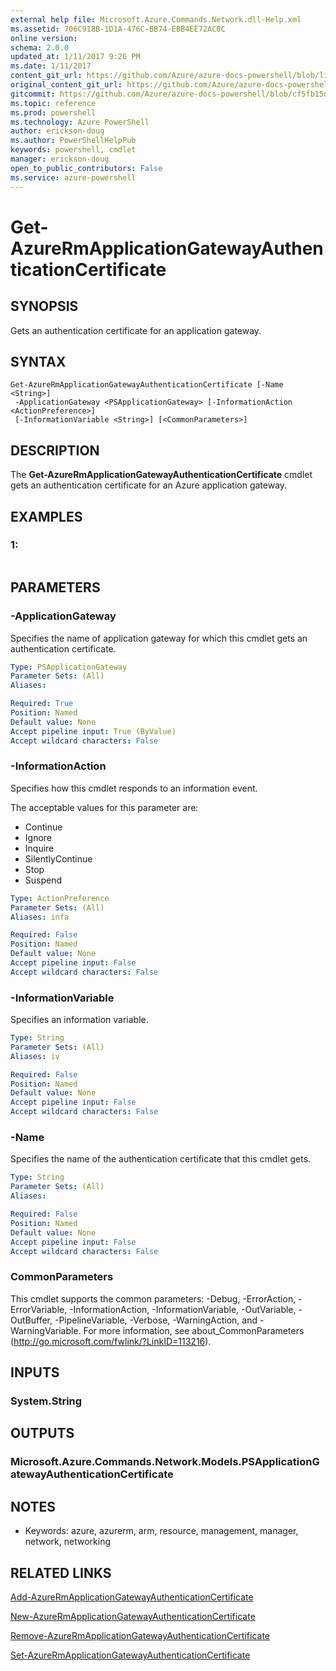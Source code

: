 ```yaml
---
external help file: Microsoft.Azure.Commands.Network.dll-Help.xml
ms.assetid: 706C918B-1D1A-476C-BB74-EBB4EE72AC0C
online version: 
schema: 2.0.0
updated_at: 1/11/2017 9:26 PM
ms.date: 1/11/2017
content_git_url: https://github.com/Azure/azure-docs-powershell/blob/live/azureps-cmdlets-docs/ResourceManager/AzureRM.Network/v3.3.0/Get-AzureRmApplicationGatewayAuthenticationCertificate.md
original_content_git_url: https://github.com/Azure/azure-docs-powershell/blob/live/azureps-cmdlets-docs/ResourceManager/AzureRM.Network/v3.3.0/Get-AzureRmApplicationGatewayAuthenticationCertificate.md
gitcommit: https://github.com/Azure/azure-docs-powershell/blob/cf5fb15dcd1fe2c86458f47e1a11dc88817021fc/azureps-cmdlets-docs/ResourceManager/AzureRM.Network/v3.3.0/Get-AzureRmApplicationGatewayAuthenticationCertificate.md
ms.topic: reference
ms.prod: powershell
ms.technology: Azure PowerShell
author: erickson-doug
ms.author: PowerShellHelpPub
keywords: powershell, cmdlet
manager: erickson-doug
open_to_public_contributors: False
ms.service: azure-powershell
---
```


# Get-AzureRmApplicationGatewayAuthenticationCertificate

## SYNOPSIS
Gets an authentication certificate for an application gateway.

## SYNTAX

```
Get-AzureRmApplicationGatewayAuthenticationCertificate [-Name <String>]
 -ApplicationGateway <PSApplicationGateway> [-InformationAction <ActionPreference>]
 [-InformationVariable <String>] [<CommonParameters>]
```

## DESCRIPTION
The **Get-AzureRmApplicationGatewayAuthenticationCertificate** cmdlet gets an authentication certificate for an Azure application gateway.

## EXAMPLES

### 1:
```

```

## PARAMETERS

### -ApplicationGateway
Specifies the name of application gateway for which this cmdlet gets an authentication certificate.

```yaml
Type: PSApplicationGateway
Parameter Sets: (All)
Aliases: 

Required: True
Position: Named
Default value: None
Accept pipeline input: True (ByValue)
Accept wildcard characters: False
```

### -InformationAction
Specifies how this cmdlet responds to an information event.

The acceptable values for this parameter are:

- Continue
- Ignore
- Inquire
- SilentlyContinue
- Stop
- Suspend

```yaml
Type: ActionPreference
Parameter Sets: (All)
Aliases: infa

Required: False
Position: Named
Default value: None
Accept pipeline input: False
Accept wildcard characters: False
```

### -InformationVariable
Specifies an information variable.

```yaml
Type: String
Parameter Sets: (All)
Aliases: iv

Required: False
Position: Named
Default value: None
Accept pipeline input: False
Accept wildcard characters: False
```

### -Name
Specifies the name of the authentication certificate that this cmdlet gets.

```yaml
Type: String
Parameter Sets: (All)
Aliases: 

Required: False
Position: Named
Default value: None
Accept pipeline input: False
Accept wildcard characters: False
```

### CommonParameters
This cmdlet supports the common parameters: -Debug, -ErrorAction, -ErrorVariable, -InformationAction, -InformationVariable, -OutVariable, -OutBuffer, -PipelineVariable, -Verbose, -WarningAction, and -WarningVariable. For more information, see about_CommonParameters (http://go.microsoft.com/fwlink/?LinkID=113216).

## INPUTS

### System.String

## OUTPUTS

### Microsoft.Azure.Commands.Network.Models.PSApplicationGatewayAuthenticationCertificate

## NOTES
* Keywords: azure, azurerm, arm, resource, management, manager, network, networking

## RELATED LINKS

[Add-AzureRmApplicationGatewayAuthenticationCertificate](xref:ResourceManager/AzureRM.Network/v3.3.0/Add-AzureRmApplicationGatewayAuthenticationCertificate.md)

[New-AzureRmApplicationGatewayAuthenticationCertificate](xref:ResourceManager/AzureRM.Network/v3.3.0/New-AzureRmApplicationGatewayAuthenticationCertificate.md)

[Remove-AzureRmApplicationGatewayAuthenticationCertificate](xref:ResourceManager/AzureRM.Network/v3.3.0/Remove-AzureRmApplicationGatewayAuthenticationCertificate.md)

[Set-AzureRmApplicationGatewayAuthenticationCertificate](xref:ResourceManager/AzureRM.Network/v3.3.0/Set-AzureRmApplicationGatewayAuthenticationCertificate.md)



